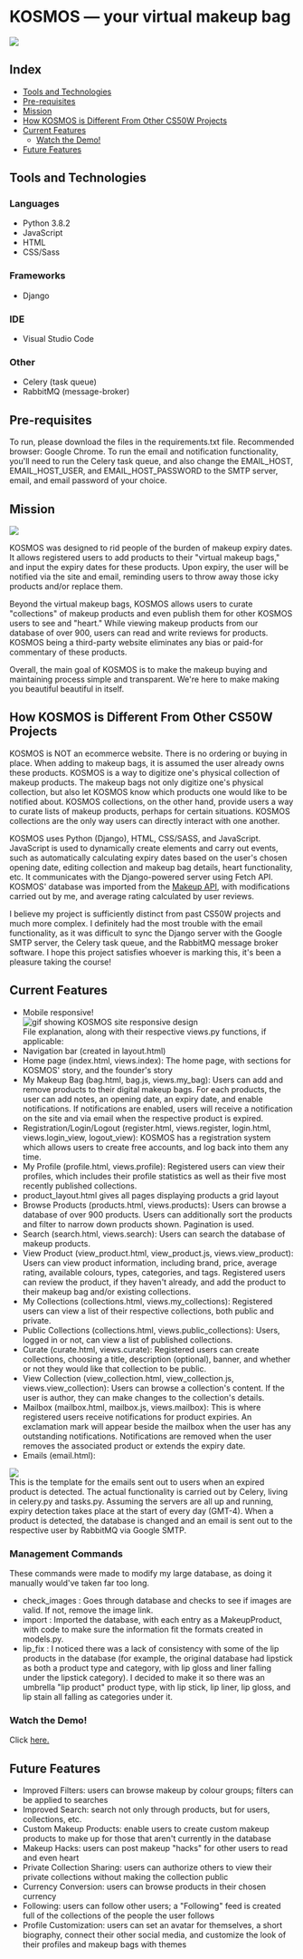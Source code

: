 # KOSMOS — your virtual makeup bag
<img src="https://github.com/isabellaenriquez/kosmos/blob/master/kosmos/static/kosmos/images/kosmos_banner.png">

## Index
- <a href="#tools-and-technologies">Tools and Technologies</a>
- <a href="#pre-requisites">Pre-requisites</a>
- <a href="#mission">Mission</a>
- <a href="#how-kosmos-is-different-from-other-cs50w-projects">How KOSMOS is Different From Other CS50W Projects</a>
- <a href="#current-features">Current Features</a>
  - <a href="#watch-the-demo">Watch the Demo!</a>
- <a href="#future-features">Future Features</a>

## Tools and Technologies
### Languages
- Python 3.8.2
- JavaScript
- HTML
- CSS/Sass

### Frameworks
- Django

### IDE
- Visual Studio Code

### Other
- Celery (task queue)
- RabbitMQ (message-broker)

## Pre-requisites
To run, please download the files in the requirements.txt file. Recommended browser: Google Chrome.
To run the email and notification functionality, you'll need to run the Celery task queue, and also change the EMAIL_HOST, EMAIL_HOST_USER, and EMAIL_HOST_PASSWORD to the SMTP server, email, and email password of your choice. 

## Mission
<img src="https://github.com/isabellaenriquez/kosmos/blob/master/kosmos/static/kosmos/images/logo.png">
<p>KOSMOS was designed to rid people of the burden of makeup expiry dates. It allows registered users to add products to their "virtual makeup bags," and input the expiry dates for these products. Upon expiry, the user will be notified via the site and email, reminding users to throw away those icky products and/or replace them. </p>
<p>Beyond the virtual makeup bags, KOSMOS allows users to curate "collections" of makeup products and even publish them for other KOSMOS users to see and "heart." While viewing makeup products from our database of over 900, users can read and write reviews for products. KOSMOS being a third-party website eliminates any bias or paid-for commentary of these products.</p>
<p>Overall, the main goal of KOSMOS is to make the makeup buying and maintaining process simple and transparent. We're here to make making you beautiful beautiful in itself.</p>

## How KOSMOS is Different From Other CS50W Projects
<p>KOSMOS is NOT an ecommerce website. There is no ordering or buying in place. When adding to makeup bags, it is assumed the user already owns these products. KOSMOS is a way to digitize one's physical collection of makeup products. The makeup bags not only digitize one's physical collection, but also let KOSMOS know which products one would like to be notified about. KOSMOS collections, on the other hand, provide users a way to curate lists of makeup products, perhaps for certain situations. KOSMOS collections are the only way users can directly interact with one another.</p>

<p>KOSMOS uses Python (Django), HTML, CSS/SASS, and JavaScript. JavaScript is used to dynamically create elements and carry out events, such as automatically calculating expiry dates based on the user's chosen opening date, editing collection and makeup bag details, heart functionality, etc. It communicates with the Django-powered server using Fetch API. KOSMOS' database was imported from the <a href="makeup-api.herokuapp.com">Makeup API</a>, with modifications carried out by me, and average rating calculated by user reviews.</p>

<p>I believe my project is sufficiently distinct from past CS50W projects and much more complex. I definitely had the most trouble with the email functionality, as it was difficult to sync the Django server with the Google SMTP server, the Celery task queue, and the RabbitMQ message broker software. I hope this project satisfies whoever is marking this, it's been a pleasure taking the course!</p>

## Current Features
- Mobile responsive!
<br>![gif showing KOSMOS site responsive design](https://github.com/isabellaenriquez/kosmos/blob/master/kosmos/static/kosmos/images/demo/responsiveness.gif)
<br>File explanation, along with their respective views.py functions, if applicable:
- Navigation bar (created in layout.html)
- Home page (index.html, views.index): The home page, with sections for KOSMOS' story, and the founder's story
- My Makeup Bag (bag.html, bag.js, views.my_bag): Users can add and remove products to their digital makeup bags. For each products, the user can add notes, an opening date, an expiry date, and enable notifications. If notifications are enabled, users will receive a notification on the site and via email when the respective product is expired.
- Registration/Login/Logout (register.html, views.register, login.html, views.login_view, logout_view): KOSMOS has a registration system which allows users to create free accounts, and log back into them any time.
- My Profile (profile.html, views.profile): Registered users can view their profiles, which includes their profile statistics as well as their five most recently published collections.
- product_layout.html gives all pages displaying products a grid layout
- Browse Products (products.html, views.products): Users can browse a database of over 900 products. Users can additionally sort the products and filter to narrow down products shown. Pagination is used.
- Search (search.html, views.search): Users can search the database of makeup products.
- View Product (view_product.html, view_product.js, views.view_product): Users can view product information, including brand, price, average rating, available colours, types, categories, and tags. Registered users can review the product, if they haven't already, and add the product to their makeup bag and/or existing collections. 
- My Collections (collections.html, views.my_collections): Registered users can view a list of their respective collections, both public and private.
- Public Collections (collections.html, views.public_collections): Users, logged in or not, can view a list of published collections.
- Curate (curate.html, views.curate): Registered users can create collections, choosing a title, description (optional), banner, and whether or not they would like that collection to be public.
- View Collection (view_collection.html, view_collection.js, views.view_collection): Users can browse a collection's content. If the user is author, they can make changes to the collection's details.
- Mailbox (mailbox.html, mailbox.js, views.mailbox): This is where registered users receive notifications for product expiries. An exclamation mark will appear beside the mailbox when the user has any outstanding notifications. Notifications are removed when the user removes the associated product or extends the expiry date. 
- Emails (email.html): 
<img src="https://github.com/isabellaenriquez/kosmos/blob/master/kosmos/static/kosmos/images/demo/email.png">
<br>This is the template for the emails sent out to users when an expired product is detected. The actual functionality is carried out by Celery, living in celery.py and tasks.py. Assuming the servers are all up and running, expiry detection takes place at the start of every day (GMT-4). When a product is detected, the database is changed and an email is sent out to the respective user by RabbitMQ via Google SMTP.

### Management Commands
These commands were made to modify my large database, as doing it manually would've taken far too long.
- check_images : Goes through database and checks to see if images are valid. If not, remove the image link.
- import : Imported the database, with each entry as a MakeupProduct, with code to make sure the information fit the formats created in models.py.
- lip_fix : I noticed there was a lack of consistency with some of the lip products in the database (for example, the original database had lipstick as both a product type and category, with lip gloss and liner falling under the lipstick category). I decided to make it so there was an umbrella "lip product" product type, with lip stick, lip liner, lip gloss, and lip stain all falling as categories under it.

### Watch the Demo!
Click <a href="https://www.youtube.com/watch?v=4kyZ7RuZS3k&feature=youtu.be">here.</a>

## Future Features
- Improved Filters: users can browse makeup by colour groups; filters can be applied to searches
- Improved Search: search not only through products, but for users, collections, etc.
- Custom Makeup Products: enable users to create custom makeup products to make up for those that aren't currently in the database
- Makeup Hacks: users can post makeup "hacks" for other users to read and even heart
- Private Collection Sharing: users can authorize others to view their private collections without making the collection public 
- Currency Conversion: users can browse products in their chosen currency
- Following: users can follow other users; a "Following" feed is created full of the collections of the people the user follows
- Profile Customization: users can set an avatar for themselves, a short biography, connect their other social media, and customize the look of their profiles and makeup bags with themes
